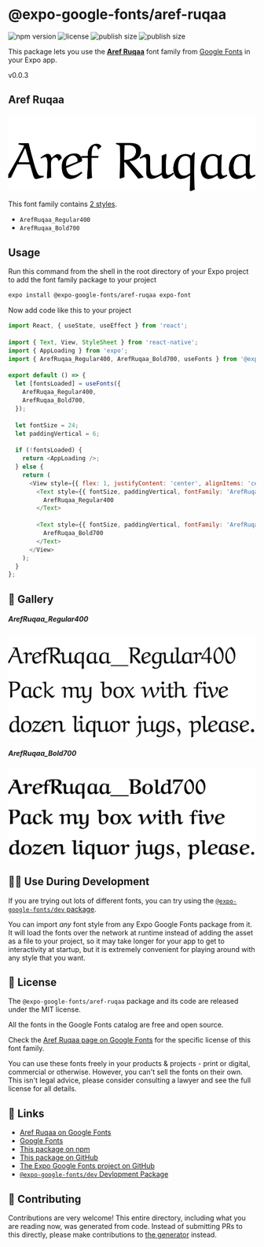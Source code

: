 # @expo-google-fonts/aref-ruqaa

![npm version](https://flat.badgen.net/npm/v/@expo-google-fonts/aref-ruqaa)
![license](https://flat.badgen.net/github/license/expo/google-fonts)
![publish size](https://flat.badgen.net/packagephobia/install/@expo-google-fonts/aref-ruqaa)
![publish size](https://flat.badgen.net/packagephobia/publish/@expo-google-fonts/aref-ruqaa)

This package lets you use the [**Aref Ruqaa**](https://fonts.google.com/specimen/Aref+Ruqaa) font family from [Google Fonts](https://fonts.google.com/) in your Expo app.

v0.0.3

## Aref Ruqaa

![Aref Ruqaa](./font-family.png)

This font family contains [2 styles](#-gallery).

- `ArefRuqaa_Regular400`
- `ArefRuqaa_Bold700`

## Usage

Run this command from the shell in the root directory of your Expo project to add the font family package to your project
```sh
expo install @expo-google-fonts/aref-ruqaa expo-font
```

Now add code like this to your project
```js
import React, { useState, useEffect } from 'react';

import { Text, View, StyleSheet } from 'react-native';
import { AppLoading } from 'expo';
import { ArefRuqaa_Regular400, ArefRuqaa_Bold700, useFonts } from '@expo-google-fonts/aref-ruqaa';

export default () => {
  let [fontsLoaded] = useFonts({
    ArefRuqaa_Regular400,
    ArefRuqaa_Bold700,
  });

  let fontSize = 24;
  let paddingVertical = 6;

  if (!fontsLoaded) {
    return <AppLoading />;
  } else {
    return (
      <View style={{ flex: 1, justifyContent: 'center', alignItems: 'center' }}>
        <Text style={{ fontSize, paddingVertical, fontFamily: 'ArefRuqaa_Regular400' }}>
          ArefRuqaa_Regular400
        </Text>

        <Text style={{ fontSize, paddingVertical, fontFamily: 'ArefRuqaa_Bold700' }}>
          ArefRuqaa_Bold700
        </Text>
      </View>
    );
  }
};

```

## 🔡 Gallery

##### ArefRuqaa_Regular400
![ArefRuqaa_Regular400](./483d6ce42473c62a61b38dc4e30c6b1a5d9b02921ab5034c8eec4b8f0496127d.ttf.png)

##### ArefRuqaa_Bold700
![ArefRuqaa_Bold700](./4ea198095e22fea5b0b08338b3b524a2ac489bd669154eab1927955f20124358.ttf.png)


## 👩‍💻 Use During Development

If you are trying out lots of different fonts, you can try using the [`@expo-google-fonts/dev` package](https://github.com/expo/google-fonts/tree/master/font-packages/dev#readme).

You can import *any* font style from any Expo Google Fonts package from it. It will load the fonts
over the network at runtime instead of adding the asset as a file to your project, so it may take longer
for your app to get to interactivity at startup, but it is extremely convenient
for playing around with any style that you want.

## 📖 License

The `@expo-google-fonts/aref-ruqaa` package and its code are released under the MIT license.

All the fonts in the Google Fonts catalog are free and open source.

Check the [Aref Ruqaa page on Google Fonts](https://fonts.google.com/specimen/Aref+Ruqaa) for the specific license of this font family.

You can use these fonts freely in your products & projects - print or digital, commercial or otherwise. However, you can't sell the fonts on their own. This isn't legal advice, please consider consulting a lawyer and see the full license for all details.

## 🔗 Links

- [Aref Ruqaa on Google Fonts](https://fonts.google.com/specimen/Aref+Ruqaa)
- [Google Fonts](https://fonts.google.com/)
- [This package on npm](https://www.npmjs.com/package/@expo-google-fonts/aref-ruqaa)
- [This package on GitHub](https://github.com/expo/google-fonts/tree/master/font-packages/aref-ruqaa)
- [The Expo Google Fonts project on GitHub](https://github.com/expo/google-fonts)
- [`@expo-google-fonts/dev` Devlopment Package](https://github.com/expo/google-fonts/tree/master/font-packages/dev)


## 🤝 Contributing

Contributions are very welcome! This entire directory, including what you are reading now, was generated from code. Instead of submitting PRs to this directly, please make contributions to [the generator](https://github.com/expo/google-fonts/tree/master/packages/generator) instead.
